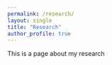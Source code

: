 ```yaml
---
permalink: /research/
layout: single
title: "Research"
author_profile: true
---
```


This is a page about my research
